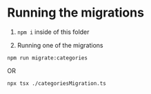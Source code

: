 # Running the migrations

1. `npm i` inside of this folder

2. Running one of the migrations

`npm run migrate:categories`

OR

`npx tsx ./categoriesMigration.ts`